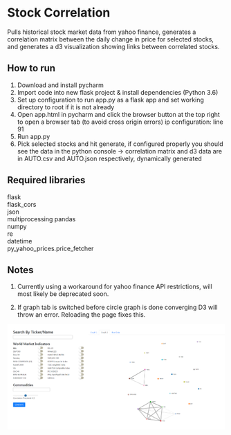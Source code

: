 # Stock Correlation
Pulls historical stock market data from yahoo finance, generates a correlation matrix between the daily change in price for selected stocks, and generates a d3 visualization showing links between correlated stocks.

## How to run
1. Download and install pycharm
2. Import code into new flask project & install dependencies (Python 3.6)
3. Set up configuration to run app.py as a flask app and set working directory to root if it is not already
4. Open app.html in pycharm and click the browser button at the top right to open a browser tab (to avoid cross origin errors) 
ip configuration: line 91
5. Run app.py
6.  Pick selected stocks and hit generate, if configured properly you should see the data in the python console -> correlation matrix and d3 data are in AUTO.csv and AUTO.json respectively, dynamically generated 

## Required libraries
flask  
flask_cors  
json  
multiprocessing
pandas  
numpy  
re  
datetime  
py_yahoo_prices.price_fetcher

## Notes
1. Currently using a workaround for yahoo finance API restrictions, will most likely be deprecated soon.

2. If graph tab is switched before circle graph is done converging D3 will throw an error. Reloading the page fixes this.


![alt text](screencap.PNG)
